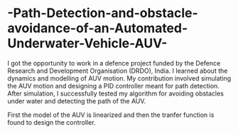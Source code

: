 # -Path-Detection-and-obstacle-avoidance-of-an-Automated-Underwater-Vehicle-AUV-

I got the opportunity to work in a defence project funded by the Defence Research and Development Organisation (DRDO), India. 
I learned about the dynamics and modelling of AUV motion. 
My contribution involved simulating the AUV motion and designing a PID controller meant for path detection. 
After simulation, I successfully tested my algorithm for avoiding obstacles under water and detecting the path of the AUV. 

First the model of the AUV is linearized and then the tranfer function is found to design the controller.

